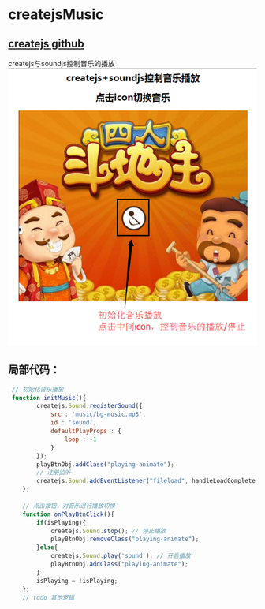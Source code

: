 # createjsMusic
## [createjs github](https://github.com/CreateJS/SoundJS)
createjs与soundjs控制音乐的播放
![image](https://github.com/xiaojiandong/createjsMusic/blob/master/img/view.jpg)

## 局部代码：
```js
 // 初始化音乐播放
 function initMusic(){
        createjs.Sound.registerSound({
            src : 'music/bg-music.mp3',
            id : 'sound',
            defaultPlayProps : {
                loop : -1
            }
        });
        playBtnObj.addClass("playing-animate");
        // 注册监听
        createjs.Sound.addEventListener("fileload", handleLoadComplete );
    };
    
    // 点击按钮，对音乐进行播放切换
    function onPlayBtnClick(){
        if(isPlaying){
            createjs.Sound.stop(); // 停止播放
            playBtnObj.removeClass("playing-animate");
        }else{
            createjs.Sound.play('sound'); // 开启播放
            playBtnObj.addClass("playing-animate");
        }
        isPlaying = !isPlaying;
    };
    // todo 其他逻辑
```
